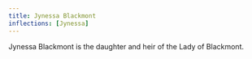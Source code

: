 ```yaml
---
title: Jynessa Blackmont
inflections: [Jynessa]
---
```


Jynessa Blackmont is the daughter and heir of the Lady of Blackmont.


